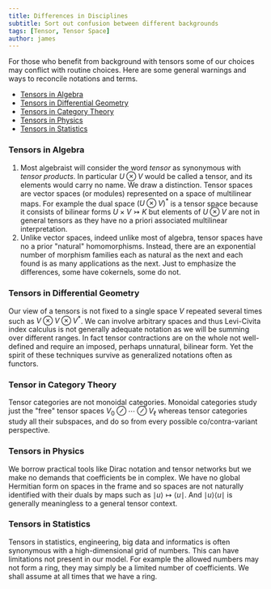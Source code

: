 ```yaml
---
title: Differences in Disciplines
subtitle: Sort out confusion between different backgrounds
tags: [Tensor, Tensor Space]
author: james
---
```



For those who benefit from background with tensors some of our choices may conflict with routine choices.  Here are some general warnings and ways to reconcile notations and terms.

- [Tensors in Algebra](#TensorsInAlgebra)
- [Tensors in Differential Geometry](#TensorsDifferentialGeometry)
- [Tensors in Category Theory](#TensorsInCategoryTheory)
- [Tensors in Physics](#TensorsInPhysics)
- [Tensors in Statistics](#TensorsInStatistics)

### Tensors in Algebra

1. Most algebraist will consider the word _tensor_ as synonymous with _tensor products_.  In particular $U\otimes V$ would be called a tensor, and its elements would carry no name.  We draw a distinction.  Tensor spaces are vector spaces (or modules) represented on a space of multilinear maps.  For example the dual space $(U\otimes V)^{*}$ is a tensor space because it consists of bilinear forms $U\times V\rightarrowtail K$ but elements of $U\otimes V$ are not in general tensors as they have no a priori associated multilinear interpretation.
2. Unlike vector spaces, indeed unlike most of algebra, tensor spaces have no a prior "natural" homomorphisms.  Instead, there are an exponential number of morphism families each as natural as the next and each found is as many applications as the next.  Just to emphasize the differences, some have cokernels, some do not.  

### Tensors in Differential Geometry

Our view of a tensors is not fixed to a single space $V$ repeated several times such as $V\otimes V\otimes V^*$.  We can involve arbitrary spaces and thus Levi-Civita index calculus is not generally adequate notation as we will be summing over different ranges.  In fact tensor contractions are on the whole not well-defined and require an imposed, perhaps unnatural, bilinear form.  Yet the spirit of these techniques survive as generalized notations often as functors.

### Tensor in Category Theory

Tensor categories are not monoidal categories.  Monoidal categories study just the "free" tensor spaces $V_0\oslash \cdots \oslash V_{\ell}$ whereas tensor categories study all their subspaces, and do so from every possible co/contra-variant perspective.

### Tensors in Physics

We borrow practical tools like Dirac notation and tensor networks but we make no demands that coefficients be in complex.  We have no global Hermitian form on spaces in the frame and so spaces are not naturally identified with their duals by maps such as $\mid u\rangle\mapsto \langle u\mid$.  And $\mid u\rangle \langle u\mid$ is generally meaningless to a general tensor context.

### Tensors in Statistics

Tensors in statistics, engineering, big data and informatics is often synonymous with a high-dimensional grid of numbers.  This can have limitations not present in our model.  For example the allowed numbers may not form a ring, they may simply be a limited number of coefficients.  We shall assume at all times that we have a ring.